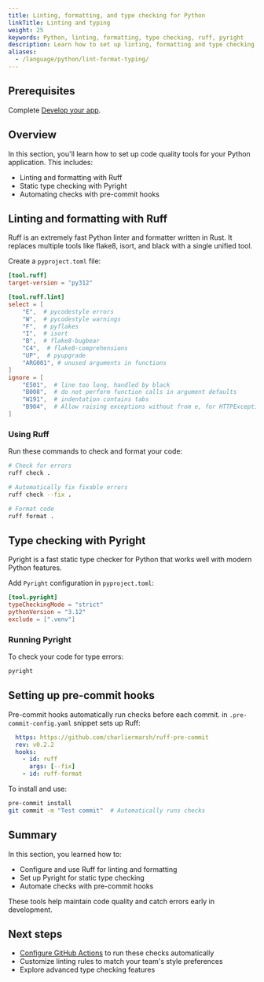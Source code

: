 ```yaml
---
title: Linting, formatting, and type checking for Python
linkTitle: Linting and typing
weight: 25
keywords: Python, linting, formatting, type checking, ruff, pyright
description: Learn how to set up linting, formatting and type checking for your Python application.
aliases:
  - /language/python/lint-format-typing/
---
```


## Prerequisites

Complete [Develop your app](develop.md).

## Overview

In this section, you'll learn how to set up code quality tools for your Python application. This includes:

- Linting and formatting with Ruff
- Static type checking with Pyright
- Automating checks with pre-commit hooks

## Linting and formatting with Ruff

Ruff is an extremely fast Python linter and formatter written in Rust. It replaces multiple tools like flake8, isort, and black with a single unified tool.

Create a `pyproject.toml` file:

```toml
[tool.ruff]
target-version = "py312"

[tool.ruff.lint]
select = [
    "E",  # pycodestyle errors
    "W",  # pycodestyle warnings
    "F",  # pyflakes
    "I",  # isort
    "B",  # flake8-bugbear
    "C4",  # flake8-comprehensions
    "UP",  # pyupgrade
    "ARG001", # unused arguments in functions
]
ignore = [
    "E501",  # line too long, handled by black
    "B008",  # do not perform function calls in argument defaults
    "W191",  # indentation contains tabs
    "B904",  # Allow raising exceptions without from e, for HTTPException
]
```

### Using Ruff

Run these commands to check and format your code:

```bash
# Check for errors
ruff check .

# Automatically fix fixable errors
ruff check --fix .

# Format code
ruff format .
```

## Type checking with Pyright

Pyright is a fast static type checker for Python that works well with modern Python features.

Add `Pyright` configuration in `pyproject.toml`:

```toml
[tool.pyright]
typeCheckingMode = "strict"
pythonVersion = "3.12"
exclude = [".venv"]
```

### Running Pyright

To check your code for type errors:

```bash
pyright
```

## Setting up pre-commit hooks

Pre-commit hooks automatically run checks before each commit. in `.pre-commit-config.yaml` snippet sets up Ruff:

```yaml
  https: https://github.com/charliermarsh/ruff-pre-commit
  rev: v0.2.2
  hooks:
    - id: ruff
      args: [--fix]
    - id: ruff-format
```

To install and use:

```bash
pre-commit install
git commit -m "Test commit"  # Automatically runs checks
```

## Summary

In this section, you learned how to:

- Configure and use Ruff for linting and formatting
- Set up Pyright for static type checking
- Automate checks with pre-commit hooks

These tools help maintain code quality and catch errors early in development.

## Next steps

- [Configure GitHub Actions](configure-github-actions.md) to run these checks automatically
- Customize linting rules to match your team's style preferences
- Explore advanced type checking features